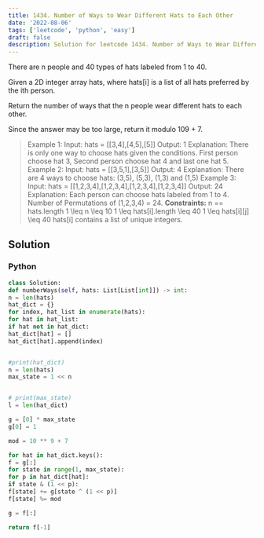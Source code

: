 ```yaml
---
title: 1434. Number of Ways to Wear Different Hats to Each Other
date: '2022-08-06'
tags: ['leetcode', 'python', 'easy']
draft: false
description: Solution for leetcode 1434. Number of Ways to Wear Different Hats to Each Other
---
```


There are n people and 40 types of hats labeled from 1 to 40.

Given a 2D integer array hats, where hats[i] is a list of all hats preferred by the ith person.

Return the number of ways that the n people wear different hats to each other.

Since the answer may be too large, return it modulo 109 + 7.

> Example 1:
> Input: hats = [[3,4],[4,5],[5]]
> Output: 1
> Explanation: There is only one way to choose hats given the conditions.
> First person choose hat 3, Second person choose hat 4 and last one hat 5.
> Example 2:
> Input: hats = [[3,5,1],[3,5]]
> Output: 4
> Explanation: There are 4 ways to choose hats:
> (3,5), (5,3), (1,3) and (1,5)
> Example 3:
> Input: hats = [[1,2,3,4],[1,2,3,4],[1,2,3,4],[1,2,3,4]]
> Output: 24
> Explanation: Each person can choose hats labeled from 1 to 4.
> Number of Permutations of (1,2,3,4) = 24.
**Constraints:**
> n == hats.length
> 1 <TeX>\leq</TeX> n <TeX>\leq</TeX> 10
> 1 <TeX>\leq</TeX> hats[i].length <TeX>\leq</TeX> 40
> 1 <TeX>\leq</TeX> hats[i][j] <TeX>\leq</TeX> 40
> hats[i] contains a list of unique integers.


## Solution


### Python
```python
class Solution:
def numberWays(self, hats: List[List[int]]) -> int:
n = len(hats)
hat_dict = {}
for index, hat_list in enumerate(hats):
for hat in hat_list:
if hat not in hat_dict:
hat_dict[hat] = []
hat_dict[hat].append(index)


#print(hat_dict)
n = len(hats)
max_state = 1 << n


# print(max_state)
l = len(hat_dict)

g = [0] * max_state
g[0] = 1

mod = 10 ** 9 + 7

for hat in hat_dict.keys():
f = g[:]
for state in range(1, max_state):
for p in hat_dict[hat]:
if state & (1 << p):
f[state] += g[state ^ (1 << p)]
f[state] %= mod

g = f[:]

return f[-1]

```
